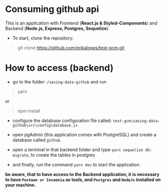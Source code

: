 #  Consuming github api 

This is an application with Frontend (**React.js & Styled-Components**) and Backend (**Node.js, Express, Postgres, Sequelize**).

- To start, clone the repository:

> git clone https://github.com/erikalopes/test-gcm.git

# How to access (backend)

 - go to the folder: `/saving-data-github` and run 

> yarn

 or 

> npm install
- configure the database configuration file called: `test-gcm\saving-data-github\src\config\database.js`
- open pgAdmin (this application comes with PostgreSQL) and create a database called `github`.
-  open a terminal in that backend folder and type `yarn sequelize db: migrate`, to create the tables in postgres

- and finally, run the command `yarn dev` to start the application.

****be aware, that to have access to the Backend application, it is necessary to have `Postman or Insomnia` as tools, and `Postgres` and `NodeJs` installed on your machine.****
